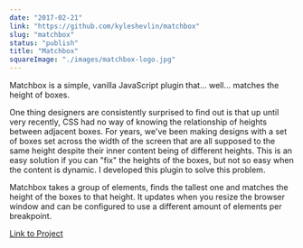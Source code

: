 ```yaml
---
date: "2017-02-21"
link: "https://github.com/kyleshevlin/matchbox"
slug: "matchbox"
status: "publish"
title: "Matchbox"
squareImage: "./images/matchbox-logo.jpg"
---
```


Matchbox is a simple, vanilla JavaScript plugin that... well... matches the height of boxes.

One thing designers are consistently surprised to find out is that up until very recently, CSS had no way of knowing the relationship of heights between adjacent boxes. For years, we've been making designs with a set of boxes set across the width of the screen that are all supposed to the same height despite their inner content being of different heights. This is an easy solution if you can "fix" the heights of the boxes, but not so easy when the content is dynamic. I developed this plugin to solve this problem.

Matchbox takes a group of elements, finds the tallest one and matches the height of the boxes to that height. It updates when you resize the browser window and can be configured to use a different amount of elements per breakpoint.

[Link to Project](https://github.com/kyleshevlin/matchbox)
